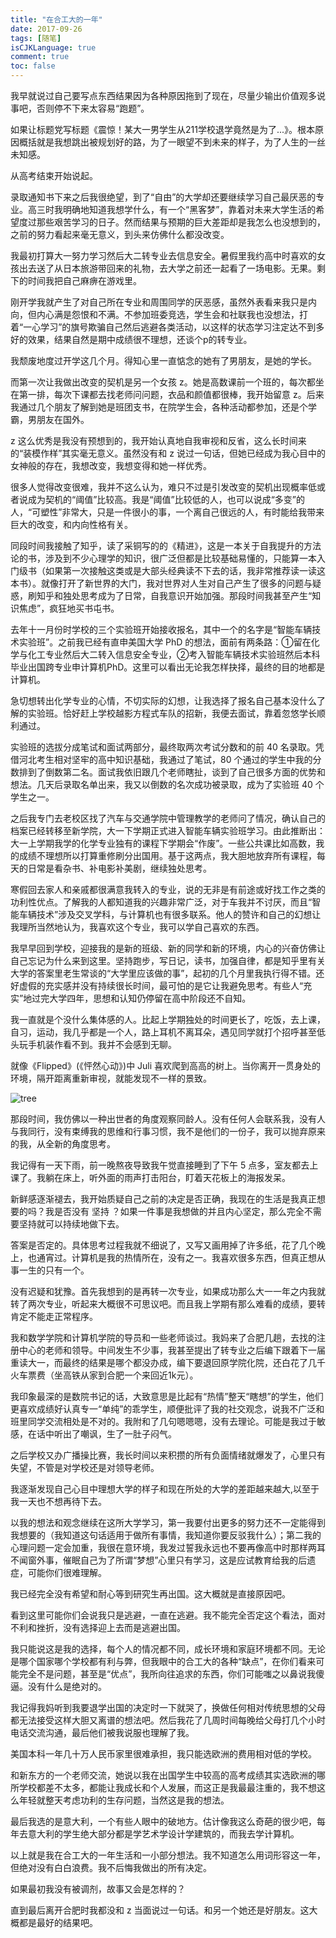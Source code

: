 ```yaml
---
title: "在合工大的一年"
date: 2017-09-26
tags: [随笔]
isCJKLanguage: true
comment: true
toc: false
---
```


我早就说过自己要写点东西结果因为各种原因拖到了现在，尽量少输出价值观多说事吧，否则停不下来太容易“跑题”。

如果让标题党写标题《震惊！某大一男学生从211学校退学竟然是为了...》。根本原因概括就是我想跳出被规划好的路，为了一眼望不到未来的样子，为了人生的一丝未知感。

从高考结束开始说起。

录取通知书下来之后我很绝望，到了“自由”的大学却还要继续学习自己最厌恶的专业。高三时我明确地知道我想学什么，有一个“黑客梦”，靠着对未来大学生活的希望度过那些艰苦学习的日子。然而结果与预期的巨大差距却是我怎么也没想到的，之前的努力看起来毫无意义，到头来仿佛什么都没改变。

我最初打算大一努力学习然后大二转专业去信息安全。暑假里我约高中时喜欢的女孩出去送了从日本旅游带回来的礼物，去大学之前还一起看了一场电影。无果。剩下的时间我把自己麻痹在游戏里。

刚开学我就产生了对自己所在专业和周围同学的厌恶感，虽然外表看来我只是内向，但内心满是怨恨和不满。不参加班委竞选，学生会和社联我也没想法，打着“一心学习”的旗号欺骗自己然后逃避各类活动，以这样的状态学习注定达不到多好的效果，结果自然是期中成绩很不理想，还谈个p的转专业。

我颓废地度过开学这几个月。得知心里一直惦念的她有了男朋友，是她的学长。

而第一次让我做出改变的契机是另一个女孩 z。她是高数课前一个班的，每次都坐在第一排，每次下课都去找老师问问题，衣品和颜值都很棒，我开始留意 z。后来我通过几个朋友了解到她是班团支书，在院学生会，各种活动都参加，还是个学霸，男朋友在国外。

z 这么优秀是我没有预想到的，我开始认真地自我审视和反省，这么长时间来的“装模作样”其实毫无意义。虽然没有和 z 说过一句话，但她已经成为我心目中的女神般的存在，我想改变，我想变得和她一样优秀。

很多人觉得改变很难，我并不这么认为，难只不过是引发改变的契机出现概率低或者说成为契机的“阈值”比较高。我是“阈值”比较低的人，也可以说成“多变”的人，“可塑性”非常大，只是一件很小的事，一个离自己很远的人，有时能给我带来巨大的改变，和内向性格有关。

同段时间我接触了知乎，读了采铜写的的《精进》，这是一本关于自我提升的方法论的书，涉及到不少心理学的知识，很广泛但都是比较基础易懂的，只能算一本入门级书（如果第一次接触这类或是大部头经典读不下去的话，我非常推荐读一读这本书）。就像打开了新世界的大门，我对世界对人生对自己产生了很多的问题与疑惑，刷知乎和独处思考成为了日常，自我意识开始加强。那段时间我甚至产生“知识焦虑”，疯狂地买书屯书。

去年十一月份时学校的三个实验班开始接收报名，其中一个的名字是“智能车辆技术实验班”。之前我已经有直申美国大学 PhD 的想法，面前有两条路：①留在化学与化工专业然后大二转入信息安全专业，②考入智能车辆技术实验班然后本科毕业出国跨专业申计算机PhD。这里可以看出无论我怎样抉择，最终的目的地都是计算机。

急切想转出化学专业的心情，不切实际的幻想，让我选择了报名自己基本没什么了解的实验班。恰好赶上学校越影方程式车队的招新，我便去面试，靠着忽悠学长顺利通过。

实验班的选拔分成笔试和面试两部分，最终取两次考试分数和的前 40 名录取。凭借河北考生相对坚牢的高中知识基础，我通过了笔试，80 个通过的学生中我的分数排到了倒数第二名。面试我依旧跟几个老师瞎扯，谈到了自己很多方面的优势和想法。几天后录取名单出来，我又以倒数的名次成功被录取，成为了实验班 40 个学生之一。

之后我专门去老校区找了汽车与交通学院中管理教学的老师问了情况，确认自己的档案已经转移至新学院，大一下学期正式进入智能车辆实验班学习。由此推断出：大一上学期我学的化学专业独有的课程下学期会“作废”。一些公共课比如高数，我的成绩不理想所以打算重修刷分出国用。基于这两点，我大胆地放弃所有课程，每天的日常是看杂书、补电影补美剧，继续独处思考。

寒假回去家人和亲戚都很满意我转入的专业，说的无非是有前途或好找工作之类的功利性优点。了解我的人都知道我的兴趣非常广泛，对于车我并不讨厌，而且“智能车辆技术”涉及交叉学科，与计算机也有很多联系。他人的赞许和自己的幻想让我理所当然地认为，我喜欢这个专业，我可以学自己喜欢的东西。

我早早回到学校，迎接我的是新的班级、新的同学和新的环境，内心的兴奋仿佛让自己忘记为什么来到这里。坚持跑步，写日记，读书，加强自律，都是知乎里有关大学的答案里老生常谈的“大学里应该做的事”，起初的几个月里我执行得不错。还好虚假的充实感并没有持续很长时间，最可怕的是它让我避免思考。有些人“充实”地过完大学四年，思想和认知仍停留在高中阶段还不自知。

我一直就是个没什么集体感的人。比起上学期独处的时间更长了，吃饭，去上课，自习，运动，我几乎都是一个人，路上耳机不离耳朵，遇见同学就打个招呼甚至低头玩手机装作看不到。我并不会感到无聊。

就像《Flipped》(《怦然心动》)中 Juli 喜欢爬到高高的树上。当你离开一贯身处的环境，隔开距离重新审视，就能发现不一样的景致。

![tree](/images/posts/first-year-in-hfut-tree.jpg)

那段时间，我仿佛以一种出世者的角度观察同龄人。没有任何人会联系我，没有人与我同行，没有束缚我的思维和行事习惯，我不是他们的一份子，我可以抛弃原来的我，从全新的角度思考。

我记得有一天下雨，前一晚熬夜导致我午觉直接睡到了下午 5 点多，室友都去上课了。我躺在床上，听外面的雨声打击阳台，盯着天花板上的海报发呆。

新鲜感逐渐褪去，我开始质疑自己之前的决定是否正确，我现在的生活是我真正想要的吗？我是否没有 坚持 ？如果一件事是我想做的并且内心坚定，那么完全不需要坚持就可以持续地做下去。

答案是否定的。具体思考过程我就不细说了，又写又画用掉了许多纸，花了几个晚上，也通宵过。计算机是我的热情所在，没有之一。我喜欢很多东西，但真正想从事一生的只有一个。

没有迟疑和犹豫。首先我想到的是再转一次专业，如果成功那么大一一年之内我就转了两次专业，听起来大概很不可思议吧。而且我上学期有那么难看的成绩，要转肯定不能走正常程序。

我和数学学院和计算机学院的导员和一些老师谈过。我妈来了合肥几趟，去找的注册中心的老师和领导。中间发生不少事，我甚至提出了转专业之后编下跟着下一届重读大一，而最终的结果是哪个都没办成，编下要退回原学院化院，还白花了几千火车票费（坐高铁从家到合肥一个来回近1k元）。

我印象最深的是数院书记的话，大致意思是比起有“热情”整天“瞎想”的学生，他们更喜欢成绩好认真专一“单纯”的乖学生，顺便批评了我的社交观念，说我不广泛和班里同学交流相处是不对的。我附和了几句嗯嗯嗯，没有去理论。可能是我过于敏感，在话中听出了嘲讽，生了一肚子闷气。

之后学校又办广播操比赛，我长时间以来积攒的所有负面情绪就爆发了，心里只有失望，不管是对学校还是对领导老师。

我逐渐发现自己心目中理想大学的样子和现在所处的大学的差距越来越大,以至于我一天也不想再待下去。

以我的想法和观念继续在这所大学学习，第一我要付出更多的努力还不一定能得到我想要的（我知道这句话适用于做所有事情，我知道你要反驳我什么）；第二我的心理问题一定会加重，我很在意环境，我发过誓我永远也不要再像高中时那样两耳不闻窗外事，催眠自己为了所谓“梦想”心里只有学习，这是应试教育给我的后遗症，可能你们很难理解。

我已经完全没有希望和耐心等到研究生再出国。这大概就是直接原因吧。

看到这里可能你们会说我只是逃避，一直在逃避。我不能完全否定这个看法，面对不利和挫折，没有选择迎上去而是逃避出国。

我只能说这是我的选择，每个人的情况都不同，成长环境和家庭环境都不同。无论是哪个国家哪个学校都有利与弊，但我眼中的合工大的各种“缺点”，在你们看来可能完全不是问题，甚至是“优点”，我所向往追求的东西，你们可能嗤之以鼻说我傻逼。没有什么是绝对的。

我记得我妈听到我要退学出国的决定时一下就哭了，换做任何相对传统思想的父母都无法接受这样大胆又离谱的想法吧。然后我花了几周时间每晚给父母打几个小时电话交流沟通，最后他们被我说服也理解了我。

美国本科一年几十万人民币家里很难承担，我只能选欧洲的费用相对低的学校。

和新东方的一个老师交流，她说以我在出国学生中较高的高考成绩其实选欧洲的哪所学校都差不太多，都能让我成长和个人发展，而这正是我最最注重的，我不想这么年轻就整天考虑功利的生存问题，当然这是我的想法。

最后我选的是意大利，一个有些人眼中的破地方。估计像我这么奇葩的很少吧，每年去意大利的学生绝大部分都是学艺术学设计学建筑的，而我去学计算机。

以上就是我在合工大的一年生活和一小部分想法。我不知道怎么用词形容这一年，但绝对没有白白浪费。我不后悔我做出的所有决定。

如果最初我没有被调剂，故事又会是怎样的？

直到最后离开合肥时我都没和 z 当面说过一句话。和另一个她还是好朋友。这大概都是最好的结果吧。
